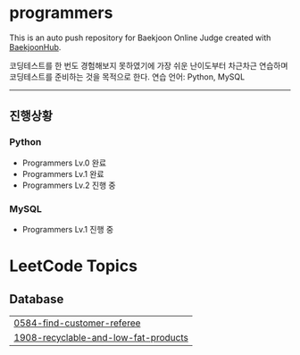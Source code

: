 # programmers
This is an auto push repository for Baekjoon Online Judge created with [BaekjoonHub](https://github.com/BaekjoonHub/BaekjoonHub).

코딩테스트를 한 번도 경험해보지 못하였기에 가장 쉬운 난이도부터 차근차근 연습하며 코딩테스트를 준비하는 것을 목적으로 한다.
연습 언어: Python, MySQL

---
## 진행상황
### Python
- Programmers Lv.0 완료
- Programmers Lv.1 완료 
- Programmers Lv.2 진행 중

### MySQL
- Programmers Lv.1 진행 중

<!---LeetCode Topics Start-->
# LeetCode Topics
## Database
|  |
| ------- |
| [0584-find-customer-referee](https://github.com/fredjeong/coding-test-prep/tree/master/0584-find-customer-referee) |
| [1908-recyclable-and-low-fat-products](https://github.com/fredjeong/coding-test-prep/tree/master/1908-recyclable-and-low-fat-products) |
<!---LeetCode Topics End-->